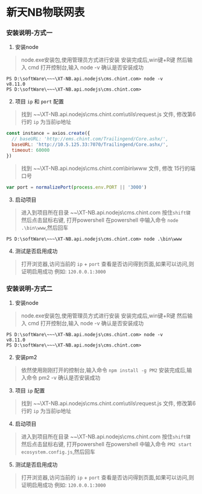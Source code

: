 # 新天NB物联网表 

### 安装说明-方式一

1. 安装node

> node.exe安装包,使用管理员方式进行安装
> 安装完成后,win键+R键 然后输入 cmd 打开控制台,输入 node -v 确认是否安装成功
```shell
PS D:\softWare\~~~\XT-NB.api.nodejs\cms.chint.com> node -v
v8.11.0
PS D:\softWare\~~~\XT-NB.api.nodejs\cms.chint.com>
```

2. 项目 `ip` 和 `port` 配置

> 找到 ~~\XT-NB.api.nodejs\cms.chint.com\utils\request.js 文件, 修改第6行的 `ip` 为当前ip地址
```js
const instance = axios.create({
  // baseURL: 'http://ems.chint.com/Trailingend/Core.ashx/',
  baseURL: 'http://10.5.125.33:7070/Trailingend/Core.ashx/',
  timeout: 60000
})
```

> 找到 ~~\XT-NB.api.nodejs\cms.chint.com\bin\www 文件, 修改 15行的端口号
```js
var port = normalizePort(process.env.PORT || '3000')
```

3. 启动项目

> 进入到项目所在目录 ~~\XT-NB.api.nodejs\cms.chint.com
> 按住`shift键` 然后点击鼠标右键, 打开powershell 
> 在powershell 中输入命令  `node .\bin\www`,然后回车
```shell
PS D:\softWare\~~~\XT-NB.api.nodejs\cms.chint.com> node .\bin\www
```

4. 测试是否启用成功  

> 打开浏览器,访问当前的 `ip` + `port` 查看是否访问得到页面,如果可以访问,则证明启用成功
> 例如: `120.0.0.1:3000`


### 安装说明-方式二

1. 安装node

> node.exe安装包,使用管理员方式进行安装
> 安装完成后,win键+R键 然后输入 cmd 打开控制台,输入 node -v 确认是否安装成功
```shell
PS D:\softWare\~~~\XT-NB.api.nodejs\cms.chint.com> node -v
v8.11.0
PS D:\softWare\~~~\XT-NB.api.nodejs\cms.chint.com>
```

2. 安装pm2  

> 依然使用刚刚打开的控制台,输入命令  `npm install -g PM2`   安装完成后,输入命令 pm2 -v 确认是否安装成功

3. 项目 `ip` 配置

> 找到 ~~\XT-NB.api.nodejs\cms.chint.com\utils\request.js 文件, 修改第6行的 `ip` 为当前ip地址

4. 启动项目

> 进入到项目所在目录 ~~\XT-NB.api.nodejs\cms.chint.com
> 按住`shift键` 然后点击鼠标右键, 打开powershell 
> 在powershell 中输入命令  `PM2 start ecosystem.config.js`,然后回车

5. 测试是否启用成功  

> 打开浏览器,访问当前的 `ip` + `port` 查看是否访问得到页面,如果可以访问,则证明启用成功
> 例如: `120.0.0.1:3000`

